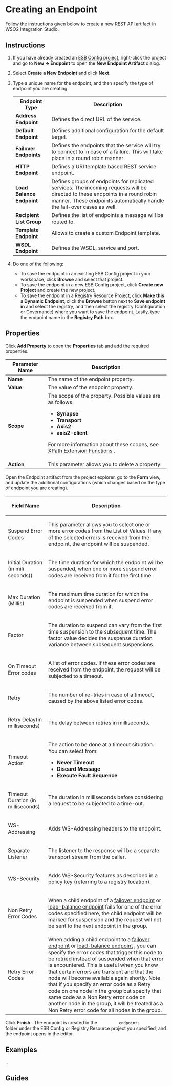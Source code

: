 # Creating an Endpoint
Follow the instructions given below to create a new REST API artifact in WSO2 Integration Studio.

## Instructions

1.  If you have already created an [ESB Config project](../../creating-projects/#esb-config-project), right-click the project and go to **New → Endpoint** to open the **New Endpoint Artifact** dialog.
2.  Select **Create a New Endpoint** and click **Next**.
3.  Type a unique name for the endpoint, and then specify the type of
    endpoint you are creating.

    <table>
        <tr>
            <th>Endpoint Type</th>
            <th>Description</th>
        </tr>
        <tr>
            <td><b>Address Endpoint</b></td>
            <td>Defines the direct URL of the service.</td>
        </tr>
        <tr>
            <td><b>Default Endpoint</b></td>
            <td>Defines additional configuration for the default target.</td>
        </tr>
        <tr>
            <td><b>Failover Endpoints</b></td>
            <td>Defines the endpoints that the service will try to connect to in case of a failure. This will take place in a round robin manner.</td>
        </tr>
        <tr>
            <td><b>HTTP Endpoint</b></td>
            <td>Defines a URI template based REST service endpoint.</td>
        </tr>
        <tr>
            <td><b>Load Balance Endpoint</b></td>
            <td>Defines groups of endpoints for replicated services. The incoming requests will be directed to these endpoints in a round robin manner. These endpoints automatically handle the fail-over cases as well.</td>
        </tr>
        <tr>
            <td><b>Recipient List Group</b></td>
            <td>Defines the list of endpoints a message will be routed to.</td>
        </tr>
        <tr>
            <td><b>Template Endpoint</b></td>
            <td>Allows to create a custom Endpoint template.</td>
        </tr>
        <tr>
            <td><b>WSDL Endpoint</b></td>
            <td>Defines the WSDL, service and port.</td>
        </tr>
    </table>

4.  Do one of the following:  
    -   To save the endpoint in an existing ESB Config project in your workspace, click **Browse** and select that project.
    -   To save the endpoint in a new ESB Config project, click **Create new Project** and create the new project.
    -   To save the endpoint in a Registry Resource Project, click **Make this a Dynamic Endpoint**, click the **Browse** button next to **Save endpoint in** and select the registry, and then select the registry (Configuration or Governance) where you want to save the endpoint. Lastly, type the endpoint name in the **Registry Path** box.

## Properties

Click **Add Property** to open the **Properties** tab and add the required properties.

<table>
    <thead>
    <tr class="header">
    <th>Parameter Name</th>
    <th>Description</th>
    </tr>
    </thead>
    <tbody>
    <tr class="odd">
    <td><strong>Name</strong></td>
    <td>The name of the endpoint property.</td>
    </tr>
    <tr class="even">
    <td><strong>Value</strong></td>
    <td>The value of the endpoint property.</td>
    </tr>
    <tr class="odd">
    <td><strong>Scope</strong></td>
    <td>The scope of the property. Possible values are as follows.
    <ul>
    <li><strong>Synapse</strong></li>
    <li><strong>Transport</strong></li>
    <li><strong>Axis2</strong></li>
    <li><strong>axis2-client</strong></li>
    </ul>
    <p>For more information about these scopes, see <a href="../references/mediators/accessing-Properties-with-XPath.md">XPath Extension Functions</a> .</p></td>
    </tr>
    <tr class="even">
    <td><strong>Action</strong></td>
    <td>This parameter allows you to delete a property.</td>
    </tr>
    </tbody>
</table>

Open the Endpoint artifact from the project explorer, go to the **Form** view, and update the additional configurations (which changes based on the type of endpoint you are creating).

<table>
    <thead>
    <tr class="header">
    <th><p>Field Name</p></th>
    <th><p>Description</p></th>
    </tr>
    </thead>
    <tbody>
    <tr class="odd">
    <td><p>Suspend Error Codes</p></td>
    <td><p>This parameter allows you to select one or more error codes from the List of Values. If any of the selected errors is received from the endpoint, the endpoint will be suspended.</p></td>
    </tr>
    <tr class="even">
    <td><p>Initial Duration (in mili seconds))</p></td>
    <td><p>The time duration for which the endpoint will be suspended, when one or more suspend error codes are received from it for the first time.</p></td>
    </tr>
    <tr class="odd">
    <td><p>Max Duration (Millis)</p></td>
    <td><p>The maximum time duration for which the endpoint is suspended when suspend error codes are received from it.</p></td>
    </tr>
    <tr class="even">
    <td><p>Factor</p></td>
    <td><p>The duration to suspend can vary from the first time suspension to the subsequent time. The factor value decides the suspense duration variance between subsequent suspensions.</p></td>
    </tr>
    <tr class="odd">
    <td><p>On Timeout Error codes</p></td>
    <td><p>A list of error codes. If these error codes are received from the endpoint, the request will be subjected to a timeout.</p></td>
    </tr>
    <tr class="even">
    <td><p>Retry</p></td>
    <td><p>The number of re-tries in case of a timeout, caused by the above listed error codes.</p></td>
    </tr>
    <tr class="odd">
    <td><p>Retry Delay(in milliseconds)</p></td>
    <td><p>The delay between retries in milliseconds.</p></td>
    </tr>
    <tr class="even">
    <td><p>Timeout Action</p></td>
    <td><p>The action to be done at a timeout situation. You can select from:</p>
    <ul>
    <li><strong>Never Timeout</strong></li>
    <li><strong>Discard Message</strong></li>
    <li><strong>Execute Fault Sequence</strong></li>
    </ul></td>
    </tr>
    <tr class="odd">
    <td><p>Timeout Duration (in milliseconds)</p></td>
    <td><p>The duration in milliseconds before considering a request to be subjected to a time-out.</p></td>
    </tr>
    <tr class="even">
    <td><p>WS-Addressing</p></td>
    <td><p>Adds WS-Addressing headers to the endpoint.</p></td>
    </tr>
    <tr class="odd">
    <td><p>Separate Listener</p></td>
    <td><p>The listener to the response will be a separate transport stream from the caller.</p></td>
    </tr>
    <tr class="even">
    <td><p>WS-Security</p></td>
    <td><p>Adds WS-Security features as described in a policy key (referring to a registry location).</p></td>
    </tr>
    <tr class="odd">
    <td>Non Retry Error Codes</td>
    <td><p>When a child endpoint of a <a href="_Configuring_Failover_Endpoints_">failover endpoint</a> or <a href="_Load-balance_Group_">load-balance endpoint</a> fails for one of the error codes specified here, the child endpoint will be marked for suspension and the request will not be sent to the next endpoint in the group.</p></td>
    </tr>
    <tr class="even">
    <td>Retry Error Codes</td>
    <td>When adding a child endpoint to a <a href="_Configuring_Failover_Endpoints_">failover endpoint</a> or <a href="_Load-balance_Group_">load-balance endpoint</a> , you can specify the error codes that trigger this node to be <a href="Endpoint-Error-Handling_119131815.html#EndpointErrorHandling-retryConfig">retried</a> instead of suspended when that error is encountered. This is useful when you know that certain errors are transient and that the node will become available again shortly. Note that if you specify an error code as a Retry code on one node in the group but specify that same code as a Non Retry error code on another node in the group, it will be treated as a Non Retry error code for all nodes in the group.</td>
    </tr>
    </tbody>
</table>

Click **Finish** . The endpoint is created in the
    `          endpoints         ` folder under the ESB Config or
    Registry Resource project you specified, and the endpoint opens in
    the editor.

## Examples
..

## Guides

